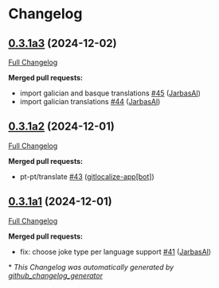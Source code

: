 # Changelog

## [0.3.1a3](https://github.com/OpenVoiceOS/ovos-skill-icanhazdadjokes/tree/0.3.1a3) (2024-12-02)

[Full Changelog](https://github.com/OpenVoiceOS/ovos-skill-icanhazdadjokes/compare/0.3.1a2...0.3.1a3)

**Merged pull requests:**

- import galician and basque translations [\#45](https://github.com/OpenVoiceOS/ovos-skill-icanhazdadjokes/pull/45) ([JarbasAl](https://github.com/JarbasAl))
- import galician translations [\#44](https://github.com/OpenVoiceOS/ovos-skill-icanhazdadjokes/pull/44) ([JarbasAl](https://github.com/JarbasAl))

## [0.3.1a2](https://github.com/OpenVoiceOS/ovos-skill-icanhazdadjokes/tree/0.3.1a2) (2024-12-01)

[Full Changelog](https://github.com/OpenVoiceOS/ovos-skill-icanhazdadjokes/compare/0.3.1a1...0.3.1a2)

**Merged pull requests:**

- pt-pt/translate [\#43](https://github.com/OpenVoiceOS/ovos-skill-icanhazdadjokes/pull/43) ([gitlocalize-app[bot]](https://github.com/apps/gitlocalize-app))

## [0.3.1a1](https://github.com/OpenVoiceOS/ovos-skill-icanhazdadjokes/tree/0.3.1a1) (2024-12-01)

[Full Changelog](https://github.com/OpenVoiceOS/ovos-skill-icanhazdadjokes/compare/0.3.0...0.3.1a1)

**Merged pull requests:**

- fix: choose joke type per language support [\#41](https://github.com/OpenVoiceOS/ovos-skill-icanhazdadjokes/pull/41) ([JarbasAl](https://github.com/JarbasAl))



\* *This Changelog was automatically generated by [github_changelog_generator](https://github.com/github-changelog-generator/github-changelog-generator)*
